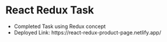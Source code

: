 <h1>React Redux Task</h1>
<ul>
  <li>Completed Task using Redux concept</li>
  <li>Deployed Link: https://react-redux-product-page.netlify.app/</li>
</ul>
